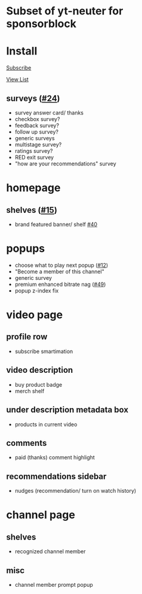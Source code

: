 # Subset of yt-neuter for sponsorblock
# Install

[Subscribe](https://subscribe.adblockplus.org/?location=https%3A%2F%2Fraw.githubusercontent.com%2Fmchangrh%2Fyt-neuter%2Fmaster%2Ffilters%2Fsponsorblock.txt&title=yt-neuter%20sponsorblock)

[View List](https://raw.githubusercontent.com/mchangrh/yt-neuter/master/filters/sponsorblock.txt)

## surveys ([#24](https://github.com/mchangrh/yt-neuter/issues/24))
* survey answer card/ thanks
* checkbox survey?
* feedback survey?
* follow up survey?
* generic surveys
* multistage survey?
* ratings survey? 
* RED exit survey
* "how are your recommendations" survey
# homepage
## shelves ([#15](https://github.com/mchangrh/yt-neuter/issues/15))
* brand featured banner/ shelf [#40](https://github.com/mchangrh/yt-neuter/issues/40)
# popups
* choose what to play next popup ([#12](https://github.com/mchangrh/yt-neuter/issues/12))
* "Become a member of this channel"
* generic survey
* premium enhanced bitrate nag ([#49](https://github.com/mchangrh/yt-neuter/issues/49))
* popup z-index fix
# video page
## profile row
* subscribe smartimation
## video description
* buy product badge
* merch shelf
## under description metadata box
* products in current video
## comments
* paid (thanks) comment highlight
## recommendations sidebar
* nudges (recommendation/ turn on watch history)
# channel page
## shelves
* recognized channel member
## misc
* channel member prompt popup